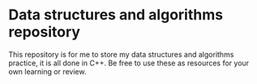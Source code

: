 # Data structures and algorithms repository

This repository is for me to store my data structures and algorithms practice, it is all done in C++. Be free to use these as resources for your own learning or review.
